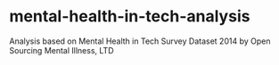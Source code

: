 # mental-health-in-tech-analysis
Analysis based on Mental Health in Tech Survey Dataset 2014 by Open Sourcing Mental Illness, LTD
